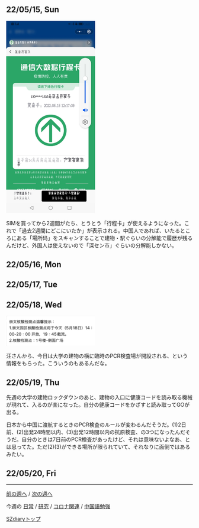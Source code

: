 ## 22/05/15, Sun

<img src="https://github.com/akita11/SZdiary/blob/main/diary/photo/2022-05-15_12.21.53.jpg" width="240px">

SIMを買ってから2週間がたち、とうとう「行程卡」が使えるようになった。これで「過去2週間にどこにいたか」が表示される。中国人であれば、いたるところにある「場所码」をスキャンすることで建物・駅ぐらいの分解能で履歴が残るんだけど、外国人は使えないので「深セン市」ぐらいの分解能しかない。


## 22/05/16, Mon


## 22/05/17, Tue


## 22/05/18, Wed

<img src="https://github.com/akita11/SZdiary/blob/main/diary/photo/2022-05-18_11.08.24.png" width="240px">

汪さんから、今日は大学の建物の横に臨時のPCR検査場が開設される、という情報をもらった。こういうのもあるんだな。


## 22/05/19, Thu

先週の大学の建物ロックダウンのあと、建物の入口に健康コードを読み取る機械が現れて、入るのが楽になった。自分の健康コードをかざすと読み取ってGOが出る。

日本から中国に渡航するときのPCR検査のルールが変わるんだそうだ。(1)2日前、(2)出発24時間以内、(3)出発12時間以内の抗原検査、の3つになったんだそうだ。自分のときは7日前のPCR検査があったけど、それは意味ないよなあ、とは思ってた。ただ(2)(3)ができる場所が限られていて、それなりに面倒ではあるみたい。


## 22/05/20, Fri


***

[前の週へ](2205-2.md) /
[次の週へ](2205-4.md)

今週の
[日常](../diary/2205-3.md) /
[研究](../research/2205-3.md) /
[コロナ関連](../covid19/2205-3.md) / 
[中国語勉強](../chinese/2205-3.md)

[SZdiaryトップ](../../README.md)
